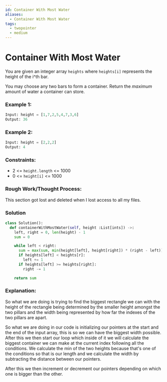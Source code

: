 ```yaml
---
id: Container With Most Water
aliases:
  - Container With Most Water
tags:
  - twopointer
  - medium
---
```

# Container With Most Water

You are given an integer array `heights` where `heights[i]` represents the height of the i^th bar. 

You may choose any two bars to form a container. Return the *maximum* amount of water a container can store. 

### Example 1: 
```python
Input: height = [1,7,2,5,4,7,3,6]
Output: 36
```

### Example 2: 
```python
Input: height = [2,2,2]
Output: 4
```
### Constraints:
- 2 <= `height.length` <= 1000
- 0 <= `height[i]` <= 1000 

### Rough Work/Thought Process:

This section got lost and deleted when I lost access to all my files. 

### Solution
```python
class Solution():
  def containerWithMostWater(self, height :List[ints]) ->:
    left, right = 0, len(height) - 1 
    sum = 0 

    while left < right: 
      sum = max(sum, min(height[left], height[right]) * (right - left))
      if heights[left] < heights[r]:
        left += 1 
      if heights[left] >= heights[right]:
        right -= 1

    return sum

```
### Explanation:
So what we are doing is trying to find the biggest rectangle we can with the height of the rectangle being determined by the smaller height amongst the two pillars and the width being represented by how far the indexes of the two pillars are apart.

So what we are doing in our code is initializing our pointers at the start and the end of the input array, this is so we can have the biggest width possible. After this we then start our loop which inside of it we will calculate the biggest container we can make at the current index following all the conditions. We calculate the min of the two heights because that's one of the conditions so that is our length and we calculate the width by subtracting the distance between our pointers. 

After this we then increment or decrement our pointers depending on which one is bigger than the other. 


